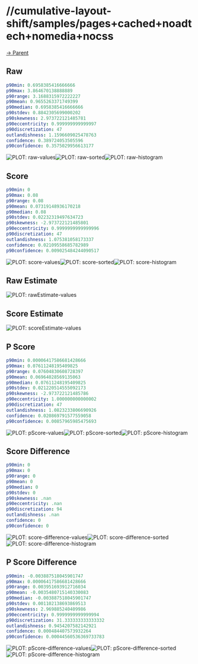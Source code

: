 
# //cumulative-layout-shift/samples/pages+cached+noadtech+nomedia+nocss

[→ Parent](../..)


## Raw


```yaml
p90min: 0.6958385416666666
p90max: 3.864670138888889
p90range: 3.1688315972222227
p90mean: 0.9655263371749399
p90median: 0.6958385416666666
p90stdev: 0.8842305699000202
p90skewness: 2.973722121485781
p90eccentricity: 0.999999999999997
p90discretization: 47
outlandishness: 1.1596609025478763
confidence: 0.389724053505596
p90confidence: 0.3575029956613177

```

![PLOT: raw-values](./raw/values.svg)![PLOT: raw-sorted](./raw/sorted.svg)![PLOT: raw-histogram](./raw/histogram.svg)
## Score


```yaml
p90min: 0
p90max: 0.08
p90range: 0.08
p90mean: 0.07319148936170218
p90median: 0.08
p90stdev: 0.02232319497634723
p90skewness: -2.973722121485801
p90eccentricity: 0.9999999999999996
p90discretization: 47
outlandishness: 1.075381058173337
confidence: 0.02109558685782989
p90confidence: 0.009025484244090517

```

![PLOT: score-values](./score/values.svg)![PLOT: score-sorted](./score/sorted.svg)![PLOT: score-histogram](./score/histogram.svg)
## Raw Estimate

![PLOT: rawEstimate-values](./rawEstimate/values.svg)
## Score Estimate

![PLOT: scoreEstimate-values](./scoreEstimate/values.svg)
## P Score


```yaml
p90min: 0.00006417586681428666
p90max: 0.07611248195409825
p90range: 0.07604830608728397
p90mean: 0.06964028569135063
p90median: 0.07611248195409825
p90stdev: 0.021220514555092173
p90skewness: -2.973722121485786
p90eccentricity: 1.000000000000002
p90discretization: 47
outlandishness: 1.0823233806690926
confidence: 0.020869791577559058
p90confidence: 0.00857965985475693

```

![PLOT: pScore-values](./pScore/values.svg)![PLOT: pScore-sorted](./pScore/sorted.svg)![PLOT: pScore-histogram](./pScore/histogram.svg)
## Score Difference


```yaml
p90min: 0
p90max: 0
p90range: 0
p90mean: 0
p90median: 0
p90stdev: 0
p90skewness: .nan
p90eccentricity: .nan
p90discretization: 94
outlandishness: .nan
confidence: 0
p90confidence: 0

```

![PLOT: score-difference-values](./score-difference/values.svg)![PLOT: score-difference-sorted](./score-difference/sorted.svg)![PLOT: score-difference-histogram](./score-difference/histogram.svg)
## P Score Difference


```yaml
p90min: -0.003887518045901747
p90max: 0.00006417586681428666
p90range: 0.003951693912716034
p90mean: -0.0035480715140330083
p90median: -0.003887518045901747
p90stdev: 0.001102138693869513
p90skewness: 2.969885240409986
p90eccentricity: 0.9999999999999994
p90discretization: 31.333333333333332
outlandishness: 0.9454207582142921
confidence: 0.000484407573932264
p90confidence: 0.00044560536369733783

```

![PLOT: pScore-difference-values](./pScore-difference/values.svg)![PLOT: pScore-difference-sorted](./pScore-difference/sorted.svg)![PLOT: pScore-difference-histogram](./pScore-difference/histogram.svg)